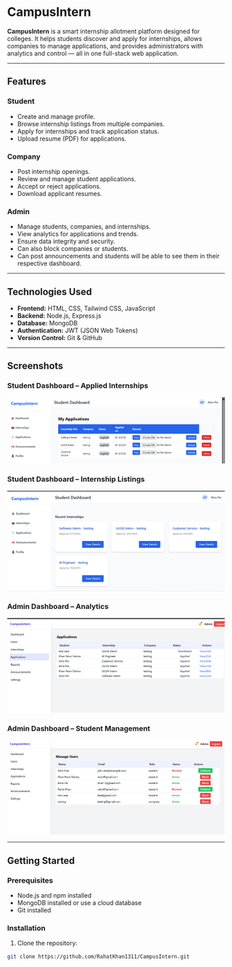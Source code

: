 # CampusIntern

**CampusIntern** is a smart internship allotment platform designed for colleges. It helps students discover and apply for internships, allows companies to manage applications, and provides administrators with analytics and control — all in one full-stack web application.

---

## **Features**

### Student
- Create and manage profile.
- Browse internship listings from multiple companies.
- Apply for internships and track application status.
- Upload resume (PDF) for applications.

### Company
- Post internship openings.
- Review and manage student applications.
- Accept or reject applications.
- Download applicant resumes.

### Admin
- Manage students, companies, and internships.
- View analytics for applications and trends.
- Ensure data integrity and security.
- Can also block companies or students.
- Can post announcements and students will be able to see them in their respective dashboard.

---

## **Technologies Used**
- **Frontend:** HTML, CSS, Tailwind CSS, JavaScript
- **Backend:** Node.js, Express.js
- **Database:** MongoDB
- **Authentication:** JWT (JSON Web Tokens)
- **Version Control:** Git & GitHub

---

## **Screenshots** 

### Student Dashboard – Applied Internships
![Student Dashboard](./screenshots/stddash(1).png)  

### Student Dashboard – Internship Listings
![Student Dashboard](./screenshots/stddash(2).png)

### Admin Dashboard – Analytics
![Admin Dashboard](./screenshots/admindash.png)  

### Admin Dashboard – Student Management
![Admin Dashboard](./screenshots/admindash2.png)

---

## **Getting Started**

### **Prerequisites**
- Node.js and npm installed
- MongoDB installed or use a cloud database
- Git installed

### **Installation**
1. Clone the repository:
```bash
git clone https://github.com/RahatKhan1311/CampusIntern.git
